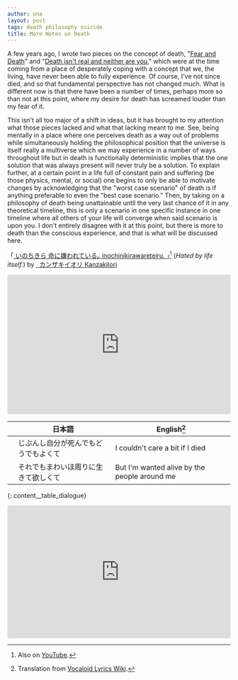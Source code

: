 ```yaml
---
author: una
layout: post
tags: death philosophy suicide
title: More Notes on Death
---
```


A few years ago, I wrote two pieces on the concept of death, "[Fear and Death][1]" and "[Death isn't real and neither are you][2]," which were at the time coming from a place of desperately coping with a concept that we, the living, have never been able to fully experience. Of course, I've not since died, and so that fundamental perspective has not changed much. What is different now is that there have been a number of times, perhaps more so than not at this point, where my desire for death has screamed louder than my fear of it.

This isn't all too major of a shift in ideas, but it has brought to my attention what those pieces lacked and what that lacking meant to me. See, being mentally in a place where one perceives death as a way out of problems while simultaneously holding the philosophical position that the universe is itself really a multiverse which we may experience in a number of ways throughout life but in death is functionally deterministic implies that the one solution that was always present will never truly be a solution. To explain further, at a certain point in a life full of constant pain and suffering (be those physics, mental, or social) one begins to only be able to motivate changes by acknowledging that the "worst case scenario" of death is if anything preferable to even the "best case scenario." Then, by taking on a philosophy of death being unattainable until the very last chance of it in any theoretical timeline, this is only a scenario in one specific instance in one timeline where all others of your life will converge when said scenario is upon you. I don't entirely disagree with it at this point, but there is more to death than the conscious experience, and that is what will be discussed here.

「[<ruby>
    <rtc><rt>いのち</rt><rt></rt><rt>きら</rt><rt></rt></rtc>
    <rbc><rb>命</rb><rb>に</rb><rb>嫌</rb><rb>われている｡</rb></rbc>
    <rtc><rt>inochi</rt><rt>ni</rt><rt>kira</rt><rt>wareteiru.</rt></rtc>
</ruby>][5]｣[^2] (_Hated by life itself._) by [<ruby>
    <rtc>&nbsp;</rtc>
    <rbc><rb>カンザキ</rb><rb>イオリ</rb></rbc>
    <rtc><rt>Kanzaki</rt><rt>Iori</rt></rtc>
</ruby>][4]

[^2]:   Also on [YouTube][6].

<iframe width="100%" height="315"
    src="https://www.youtube.com/embed/eq8r1ZTma08" frameborder="0"
    allow="accelerometer; autoplay; encrypted-media; gyroscope; picture-in-picture" allowfullscreen>
</iframe>

||日本語|English[^1]|
|---|---|---|
||<ruby><rtc><rt>じぶん</rt><rt></rt><rt>し</rt></rtc><rbc><rb>自分</rb><rb>が</rb><rb>死</rb></rbc></ruby>んでもどうでもよくて|I couldn't care a bit if I died|
||それでも<ruby><rtc><rt>まわ</rt><rt></rt><rt>い</rt><rt></rt><rt>ほ</rt></rtc><rbc><rb>周</rb><rb>りに</rb><rb>生</rb><rb>きて</rb><rb>欲</rb></rbc></ruby>しくて|But I'm wanted alive by the people around me|
{:.content__table_dialogue}

[^1]:   Translation from [Vocaloid Lyrics Wiki][3].

<iframe width="100%" height="300" scrolling="no" frameborder="no" allow="autoplay" src="https://w.soundcloud.com/player/?url=https%3A//api.soundcloud.com/tracks/608954928&color=%23282b29&auto_play=false&hide_related=false&show_comments=true&show_user=true&show_reposts=false&show_teaser=true&visual=true"></iframe>

[1]:    /2018/03/15/fear.html
[2]:    /2018/03/20/death-isnt-real.html
[3]:    https://vocaloidlyrics.fandom.com/wiki/%E5%91%BD%E3%81%AB%E5%AB%8C%E3%82%8F%E3%82%8C%E3%81%A6%E3%81%84%E3%82%8B%E3%80%82_(Inochi_ni_Kirawarete_iru.)
[4]:    https://twitter.com/kurogaki0311
[5]:    https://www.nicovideo.jp/watch/sm31700140
[6]:    https://www.youtube.com/watch?v=0HYm60Mjm0k
